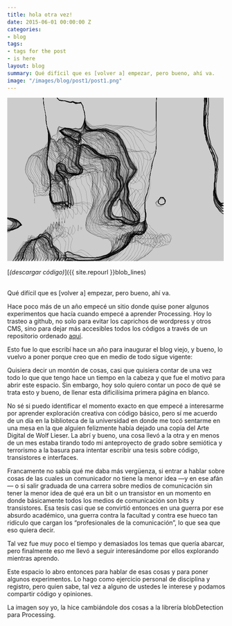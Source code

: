 ```yaml
---
title: hola otra vez!
date: 2015-06-01 00:00:00 Z
categories:
- blog
tags:
- tags for the post
- is here
layout: blog
summary: Qué difícil que es [volver a] empezar, pero bueno, ahí va.
image: "/images/blog/post1/post1.png"
---
```


![Alt text](/images/blog/post1/post1.png "yo")

[*(descargar código)*]({{ site.repourl }}blob_lines)

<br>
Qué difícil que es [volver a] empezar, pero bueno, ahí va.

Hace poco más de un año empecé un sitio donde quise poner algunos experimentos que hacía cuando empecé a aprender Processing. Hoy lo trasteo a github, no solo para evitar los caprichos de wordpress y otros CMS, sino para dejar más accesibles todos los códigos a través de un repositorio ordenado [aquí](https://github.com/mqvlm).

Esto fue lo que escribí hace un año para inaugurar el blog viejo, y bueno, lo vuelvo a poner porque creo que en medio de todo sigue vigente:


Quisiera decir un montón de cosas, casi que quisiera contar de una vez todo lo que que tengo hace un tiempo en la cabeza y que fue el motivo para abrir este espacio. Sin embargo, hoy solo quiero contar un poco de qué se trata esto y bueno, de llenar esta dificilísima primera página en blanco.

No sé si puedo identificar el momento exacto en que empecé a interesarme por aprender exploración creativa con código básico, pero sí me acuerdo de un día en la biblioteca de la universidad en donde me tocó sentarme en una mesa en la que alguien felizmente había dejado una copia del Arte Digital de Wolf Lieser. La abrí y bueno, una cosa llevó a la otra y en menos de un mes estaba tirando todo mi anteproyecto de grado sobre semiótica y terrorismo a la basura para intentar escribir una tesis sobre código, transistores e interfaces.

Francamente no sabía qué me daba más vergüenza, si entrar a hablar sobre cosas de las cuales un comunicador no tiene la menor idea —y en ese afán— o si salir graduada de una carrera sobre medios de comunicación sin tener la menor idea de qué era un bit o un transistor en un momento en donde básicamente todos los medios de comunicación son bits y transistores. Esa tesis casi que se convirtió entonces en una guerra por ese absurdo académico, una guerra contra la facultad y contra ese hueco tan ridículo que cargan los “profesionales de la comunicación”, lo que sea que eso quiera decir.

Tal vez fue muy poco el tiempo y demasiados los temas que quería abarcar, pero finalmente eso me llevó a seguir interesándome por ellos explorando mientras aprendo.

Este espacio lo abro entonces para hablar de esas cosas y para poner algunos experimentos. Lo hago como ejercicio personal de disciplina y registro, pero quien sabe, tal vez a alguno de ustedes le interese y podamos compartir código y opiniones.


La imagen soy yo, la hice cambiándole dos cosas a la librería blobDetection para Processing. 


<br><br>
